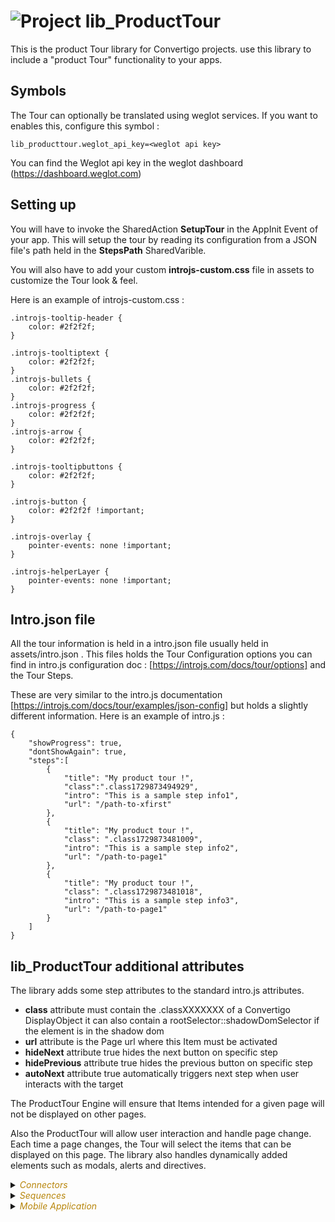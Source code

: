 
# ![](https://github.com/convertigo/convertigo/blob/develop/engine/src/com/twinsoft/convertigo/beans/core/images/project_color_16x16.png?raw=true "Project") lib_ProductTour

This is the product Tour library for Convertigo projects. use this library to include a "product Tour" functionality to your apps. 

## Symbols

The Tour can optionally be translated using weglot services. If you want to enables this, configure this symbol :

```
lib_producttour.weglot_api_key=<weglot api key>
```
You can find the Weglot api key in the weglot dashboard (https://dashboard.weglot.com)

## Setting up
You will have to invoke the SharedAction **SetupTour** in the AppInit Event of your app. This will setup the tour by reading its configuration from a JSON file's path held in the **StepsPath** SharedVarible.

You will also have to add your custom **introjs-custom.css** file in assets to customize the Tour look & feel.

Here is an example of introjs-custom.css :

```
.introjs-tooltip-header {
	color: #2f2f2f;
}

.introjs-tooltiptext {
	color: #2f2f2f;
}
.introjs-bullets {
	color: #2f2f2f;
}
.introjs-progress {
	color: #2f2f2f;
}
.introjs-arrow {
	color: #2f2f2f;
}

.introjs-tooltipbuttons {
	color: #2f2f2f;
}

.introjs-button {
	color: #2f2f2f !important;
}

.introjs-overlay {
	pointer-events: none !important;
}

.introjs-helperLayer {
	pointer-events: none !important;
}

```


## Intro.json file
All the tour information  is held in a intro.json file usually held in assets/intro.json . This files holds the Tour Configuration options you can find in intro.js configuration doc : [https://introjs.com/docs/tour/options] and the Tour Steps.

These are very similar to the intro.js documentation [https://introjs.com/docs/tour/examples/json-config] but holds a slightly different information. Here is an example of intro.js :

```
{
	"showProgress": true,
	"dontShowAgain": true,
	"steps":[
		{
			"title": "My product tour !",
			"class":".class1729873494929",
			"intro": "This is a sample step info1",
			"url": "/path-to-xfirst"
		},
		{
			"title": "My product tour !",
			"class": ".class1729873481009",
			"intro": "This is a sample step info2",
			"url": "/path-to-page1"
		},
		{
			"title": "My product tour !",
			"class": ".class1729873481018",
			"intro": "This is a sample step info3",
			"url": "/path-to-page1"
		}
	]
}
```
## lib_ProductTour additional attributes

The library adds some step attributes to the standard intro.js attributes.

 * **class** 		attribute must contain the .classXXXXXXX of a Convertigo DisplayObject it can also contain a rootSelector::shadowDomSelector if the element is in the shadow dom
 * **url** 			attribute is the Page url where this Item must be activated
 * **hideNext** 		attribute true hides the next button on specific step
 * **hidePrevious** attribute true hides the previous button on specific step
 * **autoNext** 		attribute true automatically triggers next step when user interacts with the target
 
The ProductTour Engine will ensure that Items intended for a given page will not be displayed on other pages.

Also the ProductTour will allow user interaction and handle page change. Each time a page changes, the Tour will select the items that can be displayed on this page. The library also handles dynamically added elements such as modals, alerts and directives.


<details><summary><span style="color:DarkGoldenRod"><i>Connectors</i></span></summary><blockquote><p>


<details><summary><b>TourStepsConnector</b></summary><blockquote><p>


## ![](https://github.com/convertigo/convertigo/blob/develop/engine/src/com/twinsoft/convertigo/beans/connectors/images/httpconnector_color_16x16.png?raw=true "HttpConnector") TourStepsConnector



<details><summary><span style="color:DarkGoldenRod"><i>Transactions</i></span></summary><blockquote><p>


### ![](https://github.com/convertigo/convertigo/blob/develop/engine/src/com/twinsoft/convertigo/beans/transactions/images/jsonhttptransaction_color_16x16.png?raw=true "JsonHttpTransaction") GetTour


</p></blockquote></details>
</p></blockquote></details>

<details><summary><b>Weglot</b></summary><blockquote><p>


## ![](https://github.com/convertigo/convertigo/blob/develop/engine/src/com/twinsoft/convertigo/beans/connectors/images/httpconnector_color_16x16.png?raw=true "HttpConnector") Weglot



<details><summary><span style="color:DarkGoldenRod"><i>Transactions</i></span></summary><blockquote><p>


### ![](https://github.com/convertigo/convertigo/blob/develop/engine/src/com/twinsoft/convertigo/beans/transactions/images/jsonhttptransaction_color_16x16.png?raw=true "JsonHttpTransaction") Translate



<span style="color:DarkGoldenRod">Variables</span>

<table>
<tr>
<th>
name
</th>
<th>
comment
</th>
</tr>
<tr>
<td>
<img src="https://github.com/convertigo/convertigo/blob/develop/engine/src/com/twinsoft/convertigo/beans/variables/images/variable_color_16x16.png?raw=true "  alt="RequestableHttpVariable" >&nbsp;__body
</td>
<td>

</td>
</tr>
<tr>
<td>
<img src="https://github.com/convertigo/convertigo/blob/develop/engine/src/com/twinsoft/convertigo/beans/variables/images/variable_color_16x16.png?raw=true "  alt="RequestableHttpVariable" >&nbsp;api_key
</td>
<td>

</td>
</tr>
</table>

</p></blockquote></details>
</p></blockquote></details>
</p></blockquote></details>

<details><summary><span style="color:DarkGoldenRod"><i>Sequences</i></span></summary><blockquote><p>


## ![](https://github.com/convertigo/convertigo/blob/develop/engine/src/com/twinsoft/convertigo/beans/sequences/images/genericsequence_color_16x16.png?raw=true "GenericSequence") TranslateTour

Translate a Tour for a given Language using Weglot API. If the **lib_producttour.weglot_api_key** is not defined, no translation will occur

<span style="color:DarkGoldenRod">Variables</span>

<table>
<tr>
<th>
name
</th>
<th>
comment
</th>
</tr>
<tr>
<td>
<img src="https://github.com/convertigo/convertigo/blob/develop/engine/src/com/twinsoft/convertigo/beans/variables/images/variable_color_16x16.png?raw=true "  alt="RequestableVariable" >&nbsp;FromLang
</td>
<td>

</td>
</tr>
<tr>
<td>
<img src="https://github.com/convertigo/convertigo/blob/develop/engine/src/com/twinsoft/convertigo/beans/variables/images/variable_color_16x16.png?raw=true "  alt="RequestableVariable" >&nbsp;ToLang
</td>
<td>

</td>
</tr>
<tr>
<td>
<img src="https://github.com/convertigo/convertigo/blob/develop/engine/src/com/twinsoft/convertigo/beans/variables/images/variable_color_16x16.png?raw=true "  alt="RequestableVariable" >&nbsp;TourStepsUrl
</td>
<td>

</td>
</tr>
</table>

</p></blockquote></details>

<details><summary><span style="color:DarkGoldenRod"><i>Mobile Application</i></span></summary><blockquote><p>


## ![](https://github.com/convertigo/convertigo/blob/develop/engine/src/com/twinsoft/convertigo/beans/core/images/mobileapplication_color_16x16.png?raw=true "MobileApplication") Application

Describes the mobile application global properties

<details><summary><span style="color:DarkGoldenRod"><i>Pages</i></span></summary><blockquote><p>


<details><summary><b>Page</b> : My First Page as root page</summary><blockquote><p>


### ![](https://github.com/convertigo/convertigo/blob/develop/engine/src/com/twinsoft/convertigo/beans/ngx/components/images/pagecomponent_color_16x16.png?raw=true "PageComponent") Page

My First Page as root page
</p></blockquote></details>

<details><summary><b>Page1</b></summary><blockquote><p>


### ![](https://github.com/convertigo/convertigo/blob/develop/engine/src/com/twinsoft/convertigo/beans/ngx/components/images/pagecomponent_color_16x16.png?raw=true "PageComponent") Page1


</p></blockquote></details>
</p></blockquote></details>

<details><summary><span style="color:DarkGoldenRod"><i>Shared Actions</i></span></summary><blockquote><p>


### ![](https://github.com/convertigo/convertigo/blob/develop/engine/src/com/twinsoft/convertigo/beans/ngx/components/images/uiactionstack_color_16x16.png?raw=true "UIActionStack") SetupTour

Setup a product Tour

<span style="color:DarkGoldenRod">Variables</span>

<table>
<tr>
<th>
name
</th>
<th>
comment
</th>
</tr>
<tr>
<td>
<img src="https://github.com/convertigo/convertigo/blob/develop/engine/src/com/twinsoft/convertigo/beans/ngx/components/images/uistackvariable_16x16.png?raw=true "  alt="UIStackVariable" >&nbsp;force_start
</td>
<td>

</td>
</tr>
<tr>
<td>
<img src="https://github.com/convertigo/convertigo/blob/develop/engine/src/com/twinsoft/convertigo/beans/ngx/components/images/uistackvariable_16x16.png?raw=true "  alt="UIStackVariable" >&nbsp;hide_dontshowagain
</td>
<td>

</td>
</tr>
<tr>
<td>
<img src="https://github.com/convertigo/convertigo/blob/develop/engine/src/com/twinsoft/convertigo/beans/ngx/components/images/uistackvariable_16x16.png?raw=true "  alt="UIStackVariable" >&nbsp;restart_on_page_changed
</td>
<td>

</td>
</tr>
<tr>
<td>
<img src="https://github.com/convertigo/convertigo/blob/develop/engine/src/com/twinsoft/convertigo/beans/ngx/components/images/uistackvariable_16x16.png?raw=true "  alt="UIStackVariable" >&nbsp;StepsPath
</td>
<td>
Path to a json files  defining all the Steps of your product tour. Please see intro.js configuration for more information about setting up the steps.


</td>
</tr>
</table>

</p></blockquote></details>
</p></blockquote></details>
